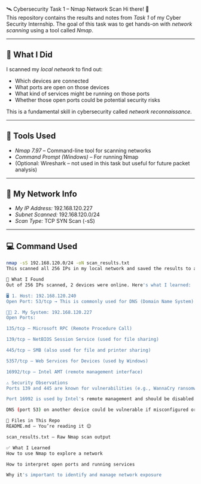 🛰 Cybersecurity Task 1 – Nmap Network Scan
Hi there! 👋  
This repository contains the results and notes from *Task 1* of my Cyber Security Internship. The goal of this task was to get hands-on with *network scanning* using a tool called *Nmap*.

---

## 🧠 What I Did

I scanned my *local network* to find out:
- Which devices are connected
- What ports are open on those devices
- What kind of services might be running on those ports
- Whether those open ports could be potential security risks

This is a fundamental skill in cybersecurity called *network reconnaissance*.

---

## 🔧 Tools Used

- *Nmap 7.97* – Command-line tool for scanning networks
- *Command Prompt (Windows)* – For running Nmap
- (Optional: Wireshark – not used in this task but useful for future packet analysis)

---

## 📍 My Network Info

- *My IP Address:* 192.168.120.227
- *Subnet Scanned:* 192.168.120.0/24
- *Scan Type:* TCP SYN Scan (-sS)

---

## 💻 Command Used

```bash
nmap -sS 192.168.120.0/24 -oN scan_results.txt
This scanned all 256 IPs in my local network and saved the results to a file.

📄 What I Found
Out of 256 IPs scanned, 2 devices were online. Here's what I learned:

🖥 1. Host: 192.168.120.240
Open Port: 53/tcp → This is commonly used for DNS (Domain Name System)

🧑‍💻 2. My System: 192.168.120.227
Open Ports:

135/tcp – Microsoft RPC (Remote Procedure Call)

139/tcp – NetBIOS Session Service (used for file sharing)

445/tcp – SMB (also used for file and printer sharing)

5357/tcp – Web Services for Devices (used by Windows)

16992/tcp – Intel AMT (remote management interface)

⚠ Security Observations
Ports 139 and 445 are known for vulnerabilities (e.g., WannaCry ransomware exploited SMB on port 445).

Port 16992 is used by Intel's remote management and should be disabled if not actively used — it could be a serious risk if left open.

DNS (port 53) on another device could be vulnerable if misconfigured or externally exposed.

📁 Files in This Repo
README.md – You’re reading it 😊

scan_results.txt – Raw Nmap scan output

✅ What I Learned
How to use Nmap to explore a network

How to interpret open ports and running services

Why it's important to identify and manage network exposure
